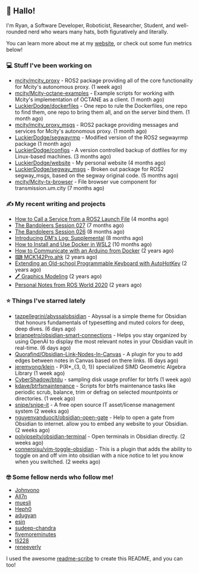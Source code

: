 ## 👋 Hallo!

I'm Ryan, a Software Developer, Roboticist, Researcher, Student, and well-rounded nerd who wears many hats, both figuratively and literally.

You can learn more about me at my [website](https://ryandlewis.dev), or check out some fun metrics below!

### 💻 Stuff I've been working on

- [mcity/mcity_proxy](https://github.com/mcity/mcity_proxy) - ROS2 package providing all of the core functionality for Mcity&#39;s autonomous proxy. (1 week ago)
- [mcity/Mcity-octane-examples](https://github.com/mcity/Mcity-octane-examples) - Example scripts for working with Mcity&#39;s implementation of OCTANE as a client. (1 month ago)
- [LuckierDodge/dockerfiles](https://github.com/LuckierDodge/dockerfiles) - One repo to rule the Dockerfiles, one repo to find them, one repo to bring them all, and on the server bind them. (1 month ago)
- [mcity/mcity_proxy_msgs](https://github.com/mcity/mcity_proxy_msgs) - ROS2 package providing messages and services for Mcity&#39;s autonomous proxy. (1 month ago)
- [LuckierDodge/segwayrmp](https://github.com/LuckierDodge/segwayrmp) - Modified version of the ROS2 segwayrmp package (1 month ago)
- [LuckierDodge/configs](https://github.com/LuckierDodge/configs) - A version controlled backup of dotfiles for my Linux-based machines. (3 months ago)
- [LuckierDodge/website](https://github.com/LuckierDodge/website) - My personal website (4 months ago)
- [LuckierDodge/segway_msgs](https://github.com/LuckierDodge/segway_msgs) - Broken out package for ROS2 segway_msgs, based on the segway original code. (5 months ago)
- [mcity/Mcity-tx-browser](https://github.com/mcity/Mcity-tx-browser) - File browser vue component for transmission.um.city (7 months ago)

### ✍ My recent writing and projects

- [How to Call a Service from a ROS2 Launch File](https://ryandlewis.dev/posts/callserviceinros2launch/) (4 months ago)
- [The Bandoleers Session 027](https://ryandlewis.dev/posts/ttrpg/thebandoleers027/) (7 months ago)
- [The Bandoleers Session 026](https://ryandlewis.dev/posts/ttrpg/thebandoleers026/) (8 months ago)
- [Introducing DM&#39;s Log: Supplemental](https://ryandlewis.dev/posts/ttrpg/introducingdmslog/) (8 months ago)
- [How to Install and Use Docker in WSL2](https://ryandlewis.dev/posts/howtowsldocker/) (10 months ago)
- [How to Communicate with an Arduino from Docker](https://ryandlewis.dev/posts/howtoarduinodocker/) (2 years ago)
- [⌨ MCK142Pro.ahk](https://ryandlewis.dev/projects/mck142pro/) (2 years ago)
- [Extending an Old-school Programmable Keyboard with AutoHotKey](https://ryandlewis.dev/posts/mck142pro/) (2 years ago)
- [🖊 Graphics Modeling](https://ryandlewis.dev/projects/graphics/) (2 years ago)
- [Personal Notes from ROS World 2020](https://ryandlewis.dev/posts/rosworld2020/) (2 years ago)

### ⭐ Things I've starred lately

- [tazpellegrini/abyssalobsidian](https://github.com/tazpellegrini/abyssalobsidian) - Abyssal is a simple theme for Obsidian that honours fundamentals of typesetting and muted colors for deep, deep dives.  (6 days ago)
- [brianpetro/obsidian-smart-connections](https://github.com/brianpetro/obsidian-smart-connections) - Helps you stay organized by using OpenAI to display the most relevant notes in your Obsidian vault in real-time. (6 days ago)
- [Quorafind/Obsidian-Link-Nodes-In-Canvas](https://github.com/Quorafind/Obsidian-Link-Nodes-In-Canvas) - A plugin for you to add edges between notes in Canvas based on there links. (6 days ago)
- [jeremyong/klein](https://github.com/jeremyong/klein) - P(R*_{3, 0, 1}) specialized SIMD Geometric Algebra Library (1 week ago)
- [CyberShadow/btdu](https://github.com/CyberShadow/btdu) - sampling disk usage profiler for btrfs (1 week ago)
- [kdave/btrfsmaintenance](https://github.com/kdave/btrfsmaintenance) - Scripts for btrfs maintenance tasks like periodic scrub, balance, trim or defrag on selected mountpoints or directories. (1 week ago)
- [snipe/snipe-it](https://github.com/snipe/snipe-it) - A free open source IT asset/license management system (2 weeks ago)
- [nguyenvanduocit/obsidian-open-gate](https://github.com/nguyenvanduocit/obsidian-open-gate) - Help to open a gate from Obsidian to internet. allow you to embed any website to your Obsidian. (2 weeks ago)
- [polyipseity/obsidian-terminal](https://github.com/polyipseity/obsidian-terminal) - Open terminals in Obsidian directly. (2 weeks ago)
- [conneroisu/vim-toggle-obsidian](https://github.com/conneroisu/vim-toggle-obsidian) - This is a plugin that adds the ability to toggle on and off vim into obsidian with a nice notice to let you know when you switched. (2 weeks ago)

### 🤓 Some fellow nerds who follow me!

- [Johnvono](https://github.com/Johnvono)
- [All7n](https://github.com/All7n)
- [muesli](https://github.com/muesli)
- [Heph0](https://github.com/Heph0)
- [adugyan](https://github.com/adugyan)
- [esin](https://github.com/esin)
- [sudeep-chandra](https://github.com/sudeep-chandra)
- [fivemoreminutes](https://github.com/fivemoreminutes)
- [tli228](https://github.com/tli228)
- [reneeverly](https://github.com/reneeverly)

I used the awesome [readme-scribe](https://github.com/muesli/readme-scribe) to create this README, and you can too!

